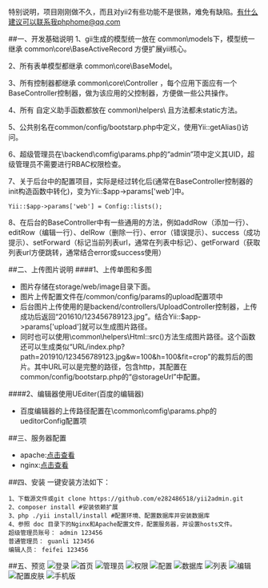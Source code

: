 特别说明，项目刚刚做不久，而且对yii2有些功能不是很熟，难免有缺陷。有什么建议可以联系我phphome@qq.com  

##一、开发基础说明
1、gii生成的模型统一放在 common\models下，模型统一继承 common\core\BaseActiveRecord  方便扩展yii核心。  

2、所有表单模型都继承 common\core\BaseModel。  

3、所有控制器都继承 common\core\Controller ，每个应用下面应有一个BaseController控制器，做为该应用的父控制器，方便做一些公共操作。  

4、所有 自定义助手函数都放在 common\helpers\ 且方法都未static方法。  

5、公共别名在common/config/bootstarp.php中定义，使用Yii::getAlias()访问。  

6、超级管理员在\backend\comfig\params.php的“admin”项中定义其UID，超级管理员不需要进行RBAC权限检查。  

7、关于后台中的配置项目，实际是经过转化后(通常在BaseController控制器的init构造函数中转化)，变为Yii::$app->params['web']中。  
```
Yii::$app->params['web'] = Config::lists();
```
8、在后台的BaseController中有一些通用的方法，例如addRow（添加一行）、editRow（编辑一行）、delRow（删除一行）、error（错误提示）、success（成功提示）、setForward（标记当前列表url，通常在列表中标记）、getForward（获取列表url方便跳转，通常结合error或success使用）

##二、上传图片说明
####1、上传单图和多图
* 图片存储在storage/web/image目录下面。
* 图片上传配置文件在/common/config/params的upload配置项中
* 后台图片上传使用的是backend/controllers/UploadController控制器，上传成功后返回“201610/123456789123.jpg”。结合Yii::$app->params['upload']就可以生成图片路径。
* 同时也可以使用\common\helpers\Html::src()方法生成图片路径。这个函数还可以生成类似“URL/index.php?path=201910/123456789123.jpg&w=100&h=100&fit=crop”的裁剪后的图片。其中URL可以是完整的路径，包含http，其配置在common/config/bootstarp.php的“@storageUrl”中配置。

####2、编辑器使用UEditer(百度的编辑器)  
* 百度编辑器的上传路径配置在\common\comfig\params.php的ueditorConfig配置项


##三、服务器配置

* apache:[点击查看](https://github.com/e282486518/yii2admin/blob/master/doc/htaccess.txt)
* nginx:[点击查看](https://github.com/e282486518/yii2admin/blob/master/doc/nginx.conf)

##四、安装 
一键安装方法如下：
```
1、下载源文件或git clone https://github.com/e282486518/yii2admin.git
2、composer install #安装依赖扩展
3、php ./yii install/install #配置环境、配置数据库并安装数据库
4、参照 doc 目录下的Nginx和Apache配置文件，配置服务器，并设置hosts文件。
超级管理员账号： admin 123456
普通管理员： guanli 123456
编辑人员： feifei 123456
```


##五、预览
![登录](https://raw.githubusercontent.com/e282486518/yii2admin/master/doc/preview/login.png)
![首页](https://raw.githubusercontent.com/e282486518/yii2admin/master/doc/preview/index.png)
![管理员](https://raw.githubusercontent.com/e282486518/yii2admin/master/doc/preview/admin.png)
![权限](https://raw.githubusercontent.com/e282486518/yii2admin/master/doc/preview/auth.png)
![配置](https://raw.githubusercontent.com/e282486518/yii2admin/master/doc/preview/config.png)
![数据库](https://raw.githubusercontent.com/e282486518/yii2admin/master/doc/preview/database.png)
![列表](https://raw.githubusercontent.com/e282486518/yii2admin/master/doc/preview/order.png)
![编辑](https://raw.githubusercontent.com/e282486518/yii2admin/master/doc/preview/order_edit.png)
![配置皮肤](https://raw.githubusercontent.com/e282486518/yii2admin/master/doc/preview/shop.png)
![手机版](https://raw.githubusercontent.com/e282486518/yii2admin/master/doc/preview/order_edit1.png)
